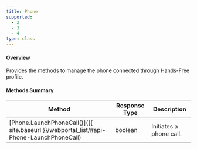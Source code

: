 ```yaml
---
title: Phone
supported:
  - 2
  - 3
  - 4
type: class
---
```


#### Overview

Provides the methods to manage the phone connected through Hands-Free profile.

#### Methods Summary

Method | Response Type | Description
-----|----|----
[Phone.LaunchPhoneCall()]({{ site.baseurl }}/webportal_list/#api-Phone-LaunchPhoneCall) | boolean | Initiates a phone call.